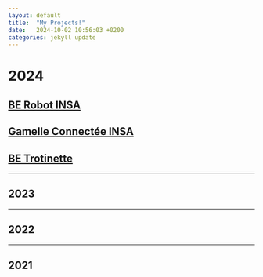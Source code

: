 ```yaml
---
layout: default
title:  "My Projects!"
date:   2024-10-02 10:56:03 +0200
categories: jekyll update
---
```


# 2024

## [BE Robot INSA](./be-projet-robot.html)
## [Gamelle Connectée INSA](./gamelle-connectee.html)
## [BE Trotinette](./be-trotinette.html)

---
## 2023

---
## 2022

---
## 2021